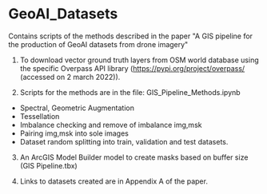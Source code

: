 # GeoAI_Datasets
Contains scripts of the methods described in the paper "A GIS pipeline for the production of GeoAI datasets from drone imagery"

1. To download vector ground truth layers from OSM world database using the specific Overpass API library (https://pypi.org/project/overpass/ (accessed on 2 march 2022)).

2. Scripts for the methods are in the file: GIS_Pipeline_Methods.ipynb
- Spectral, Geometric Augmentation
- Tessellation
- Imbalance checking and remove of imbalance img,msk
- Pairing img,msk into sole images
- Dataset random splitting into train, validation and test datasets.

3. An ArcGIS Model Builder model to create masks based on buffer size (GIS Pipeline.tbx)

4. Links to datasets created are in Appendix A of the paper.
